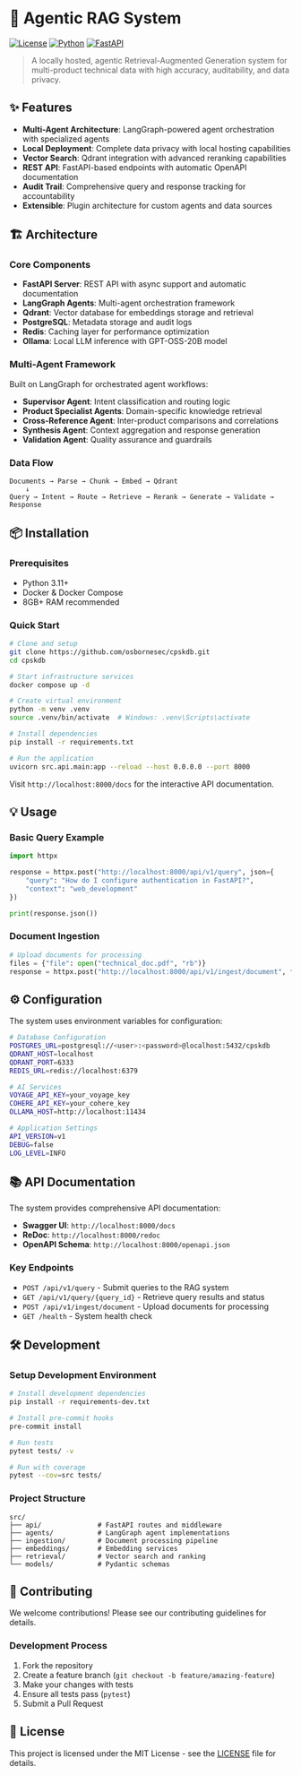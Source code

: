 # 🤖 Agentic RAG System

[![License](https://img.shields.io/badge/license-MIT-blue.svg)](LICENSE)
[![Python](https://img.shields.io/badge/python-3.11+-blue.svg)](https://python.org)
[![FastAPI](https://img.shields.io/badge/FastAPI-0.100+-green.svg)](https://fastapi.tiangolo.com)

> A locally hosted, agentic Retrieval-Augmented Generation system for multi-product technical data with high accuracy, auditability, and data privacy.

## ✨ Features

- **Multi-Agent Architecture**: LangGraph-powered agent orchestration with specialized agents
- **Local Deployment**: Complete data privacy with local hosting capabilities
- **Vector Search**: Qdrant integration with advanced reranking capabilities
- **REST API**: FastAPI-based endpoints with automatic OpenAPI documentation
- **Audit Trail**: Comprehensive query and response tracking for accountability
- **Extensible**: Plugin architecture for custom agents and data sources

## 🏗️ Architecture

### Core Components
- **FastAPI Server**: REST API with async support and automatic documentation
- **LangGraph Agents**: Multi-agent orchestration framework
- **Qdrant**: Vector database for embeddings storage and retrieval
- **PostgreSQL**: Metadata storage and audit logs
- **Redis**: Caching layer for performance optimization
- **Ollama**: Local LLM inference with GPT-OSS-20B model

### Multi-Agent Framework
Built on LangGraph for orchestrated agent workflows:

- **Supervisor Agent**: Intent classification and routing logic
- **Product Specialist Agents**: Domain-specific knowledge retrieval
- **Cross-Reference Agent**: Inter-product comparisons and correlations
- **Synthesis Agent**: Context aggregation and response generation
- **Validation Agent**: Quality assurance and guardrails

### Data Flow

```text
Documents → Parse → Chunk → Embed → Qdrant
    ↓
Query → Intent → Route → Retrieve → Rerank → Generate → Validate → Response
```


## 📦 Installation

### Prerequisites
- Python 3.11+
- Docker & Docker Compose
- 8GB+ RAM recommended

### Quick Start
```bash
# Clone and setup
git clone https://github.com/osbornesec/cpskdb.git
cd cpskdb

# Start infrastructure services
docker compose up -d

# Create virtual environment
python -m venv .venv
source .venv/bin/activate  # Windows: .venv\Scripts\activate

# Install dependencies
pip install -r requirements.txt

# Run the application
uvicorn src.api.main:app --reload --host 0.0.0.0 --port 8000
```

Visit `http://localhost:8000/docs` for the interactive API documentation.

## 💡 Usage

### Basic Query Example
```python
import httpx

response = httpx.post("http://localhost:8000/api/v1/query", json={
    "query": "How do I configure authentication in FastAPI?",
    "context": "web_development"
})

print(response.json())
```

### Document Ingestion
```python
# Upload documents for processing
files = {"file": open("technical_doc.pdf", "rb")}
response = httpx.post("http://localhost:8000/api/v1/ingest/document", files=files)
```

## ⚙️ Configuration

The system uses environment variables for configuration:

```bash
# Database Configuration
POSTGRES_URL=postgresql://<user>:<password>@localhost:5432/cpskdb
QDRANT_HOST=localhost
QDRANT_PORT=6333
REDIS_URL=redis://localhost:6379

# AI Services
VOYAGE_API_KEY=your_voyage_key
COHERE_API_KEY=your_cohere_key
OLLAMA_HOST=http://localhost:11434

# Application Settings
API_VERSION=v1
DEBUG=false
LOG_LEVEL=INFO
```

## 📚 API Documentation

The system provides comprehensive API documentation:

- **Swagger UI**: `http://localhost:8000/docs`
- **ReDoc**: `http://localhost:8000/redoc`
- **OpenAPI Schema**: `http://localhost:8000/openapi.json`

### Key Endpoints
- `POST /api/v1/query` - Submit queries to the RAG system
- `GET /api/v1/query/{query_id}` - Retrieve query results and status
- `POST /api/v1/ingest/document` - Upload documents for processing
- `GET /health` - System health check

## 🛠️ Development

### Setup Development Environment
```bash
# Install development dependencies
pip install -r requirements-dev.txt

# Install pre-commit hooks
pre-commit install

# Run tests
pytest tests/ -v

# Run with coverage
pytest --cov=src tests/
```

### Project Structure

```text
src/
├── api/              # FastAPI routes and middleware
├── agents/           # LangGraph agent implementations
├── ingestion/        # Document processing pipeline
├── embeddings/       # Embedding services
├── retrieval/        # Vector search and ranking
└── models/           # Pydantic schemas
```


## 🤝 Contributing

We welcome contributions! Please see our contributing guidelines for details.

### Development Process
1. Fork the repository
2. Create a feature branch (`git checkout -b feature/amazing-feature`)
3. Make your changes with tests
4. Ensure all tests pass (`pytest`)
5. Submit a Pull Request

## 📄 License

This project is licensed under the MIT License - see the [LICENSE](LICENSE) file for details.
